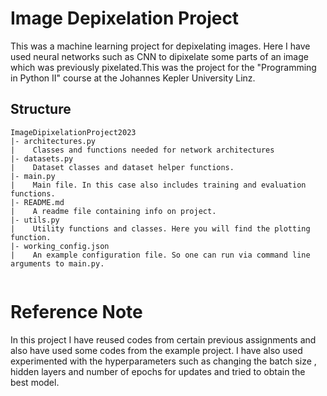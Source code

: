 # Image Depixelation Project

This was a machine learning project for depixelating images. Here I have used neural networks such as CNN to dipixelate some parts of an image which was previously pixelated.This was the project for the "Programming in Python II" course at the Johannes Kepler University Linz.

## Structure
```
ImageDipixelationProject2023
|- architectures.py
|    Classes and functions needed for network architectures
|- datasets.py
|    Dataset classes and dataset helper functions. 
|- main.py
|    Main file. In this case also includes training and evaluation functions.
|- README.md
|    A readme file containing info on project.
|- utils.py
|    Utility functions and classes. Here you will find the plotting function.
|- working_config.json
|    An example configuration file. So one can run via command line arguments to main.py.


```

# Reference Note

In this project I have reused codes from certain previous assignments and also have used some codes from the example project.
 I have also used experimented with the hyperparameters such as changing the batch size , hidden layers and number of epochs for updates and tried to obtain the best model.

